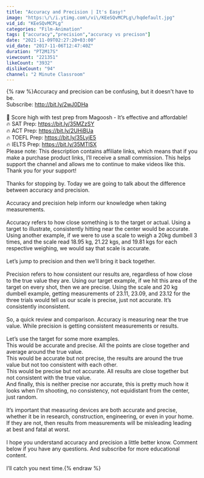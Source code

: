 ```yaml
---
title: "Accuracy and Precision | It's Easy!"
image: "https:\/\/i.ytimg.com\/vi\/KEeSQvMCPLg\/hqdefault.jpg"
vid_id: "KEeSQvMCPLg"
categories: "Film-Animation"
tags: ["accuracy","precision","accuracy vs precison"]
date: "2021-11-09T02:27:20+03:00"
vid_date: "2017-11-06T12:47:40Z"
duration: "PT2M17S"
viewcount: "221351"
likeCount: "3932"
dislikeCount: "94"
channel: "2 Minute Classroom"
---
```

{% raw %}Accuracy and precision can be confusing, but it doesn't have to be.<br />Subscribe: <a rel="nofollow" target="blank" href="http://bit.ly/2wJ0DHa">http://bit.ly/2wJ0DHa</a><br /><br />💯 Score high with test prep from Magoosh - It’s effective and affordable!<br />🔥 SAT Prep: <a rel="nofollow" target="blank" href="https://bit.ly/35MZzSY">https://bit.ly/35MZzSY</a><br />🔥 ACT Prep: <a rel="nofollow" target="blank" href="https://bit.ly/2UHiBUa">https://bit.ly/2UHiBUa</a><br />🔥 TOEFL Prep: <a rel="nofollow" target="blank" href="https://bit.ly/35LyjE5">https://bit.ly/35LyjE5</a><br />🔥 IELTS Prep: <a rel="nofollow" target="blank" href="https://bit.ly/35MTlSX">https://bit.ly/35MTlSX</a><br />Please note: This description contains affiliate links, which means that if you make a purchase product links, I’ll receive a small commission. This helps support the channel and allows me to continue to make videos like this. Thank you for your support!<br /><br />Thanks for stopping by. Today we are going to talk about the difference between accuracy and precision.<br /><br />Accuracy and precision help inform our knowledge when taking measurements. <br /><br />Accuracy refers to how close something is to the target or actual. Using a target to illustrate, consistently hitting near the center would be accurate. Using another example, if we were to use a scale to weigh a 20kg dumbell 3 times, and the scale read 18.95 kg, 21.22 kgs, and 19.81 kgs for each respective weighing, we would say that scale is accurate. <br /><br />Let’s jump to precision and then we’ll bring it back together. <br /><br />Precision refers to how consistent our results are, regardless of how close to the true value they are. Using our target example, if we hit this area of the target on every shot, then we are precise. Using the scale and 20 kg dumbell example, getting measurements of 23.11, 23.09, and 23.12 for the three trials would tell us our scale is precise, just not accurate. It’s consistently inconsistent. <br /><br />So, a quick review and comparison. Accuracy is measuring near the true value. While precision is getting consistent measurements or results.<br /><br />Let’s use the target for some more examples. <br />This would be accurate and precise. All the points are close together and average around the true value. <br />This would be accurate but not precise, the results are around the true value but not too consistent with each other. <br />This would be precise but not accurate. All results are close together but not consistent with the true value. <br />And finally, this is neither precise nor accurate, this is pretty much how it looks when I’m shooting, no consistency, not equidistant from the center, just random.<br /><br />It’s important that measuring devices are both accurate and precise, whether it be in research, construction, engineering, or even in your home. If they are not, then results from measurements will be misleading leading at best and fatal at worst.<br /><br />I hope you understand accuracy and precision a little better know. Comment below if you have any questions. And subscribe for more educational content.<br /><br />I’ll catch you next time.{% endraw %}
